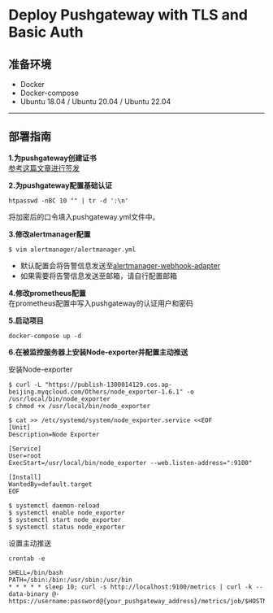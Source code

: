 # Deploy Pushgateway with TLS and Basic Auth

## 准备环境

* Docker
* Docker-compose
* Ubuntu 18.04 / Ubuntu 20.04 / Ubuntu 22.04

---

## 部署指南
**1.为pushgateway创建证书**   
[参考这篇文章进行签发](https://docs.foofish.cn/%E9%83%A8%E7%BD%B2OpenVPN%E6%9C%8D%E5%8A%A1%E7%AB%AF%E5%B9%B6%E7%AD%BE%E5%8F%91%E5%AE%A2%E6%88%B7%E7%AB%AF%E9%85%8D%E7%BD%AE/)

**2.为pushgateway配置基础认证**  
```angular2html
htpasswd -nBC 10 "" | tr -d ':\n'
```
将加密后的口令填入pushgateway.yml文件中。


**3.修改alertmanager配置**

```
$ vim alertmanager/alertmanager.yml
```

* 默认配置会将告警信息发送至[alertmanager-webhook-adapter](https://github.com/bougou/alertmanager-webhook-adapter)
* 如果需要将告警信息发送至邮箱，请自行配置邮箱

**4.修改prometheus配置**   
在prometheus配置中写入pushgateway的认证用户和密码

**5.启动项目**

```
docker-compose up -d 
```

**6.在被监控服务器上安装Node-exporter并配置主动推送**

安装Node-exporter
```angular2html
$ curl -L "https://publish-1300014129.cos.ap-beijing.myqcloud.com/Others/node_exporter-1.6.1" -o /usr/local/bin/node_exporter
$ chmod +x /usr/local/bin/node_exporter

$ cat >> /etc/systemd/system/node_exporter.service <<EOF
[Unit]
Description=Node Exporter
 
[Service]
User=root
ExecStart=/usr/local/bin/node_exporter --web.listen-address=":9100"
 
[Install]
WantedBy=default.target
EOF

$ systemctl daemon-reload
$ systemctl enable node_exporter
$ systemctl start node_exporter
$ systemctl status node_exporter
```

设置主动推送
```angular2html
crontab -e
```

```angular2html
SHELL=/bin/bash
PATH=/sbin:/bin:/usr/sbin:/usr/bin
* * * * * sleep 10; curl -s http://localhost:9100/metrics | curl -k --data-binary @- https://username:password@{your_pushgateway_address}/metrics/job/$HOSTNAME/instance/$HOSTNAME
```
